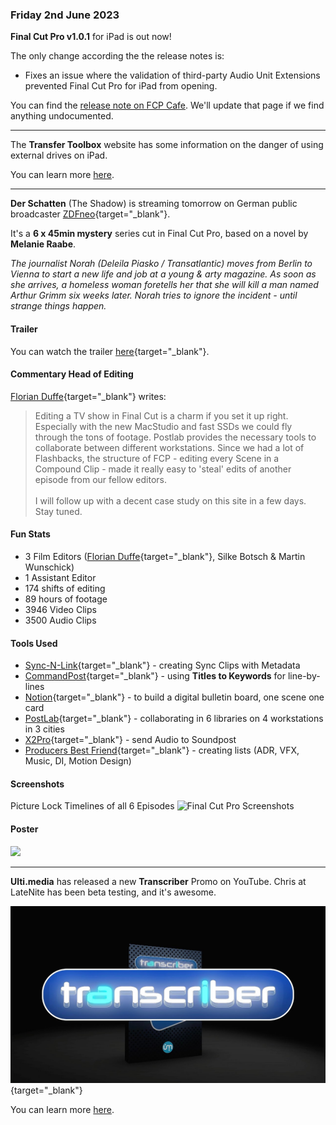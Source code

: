 ### Friday 2nd June 2023

**Final Cut Pro v1.0.1** for iPad is out now!

The only change according the the release notes is:

- Fixes an issue where the validation of third-party Audio Unit Extensions prevented Final Cut Pro for iPad from opening.

You can find the [release note on FCP Cafe](https://fcp.cafe/releasenotes/#final-cut-pro-101-for-ipad). We'll update that page if we find anything undocumented.

---

The **Transfer Toolbox** website has some information on the danger of using external drives on iPad.

You can learn more [here](https://transfertoolbox.io/how-to-use/#danger-using-external-drives-on-ipad).

---

**Der Schatten** (The Shadow) is streaming tomorrow on German public broadcaster [ZDFneo](https://www.zdf.de/serien/der-schatten/trailer-staffel-1-104.html){target="_blank"}.

It's a **6 x 45min mystery** series cut in Final Cut Pro, based on a novel by **Melanie Raabe**.

_The journalist Norah (Deleila Piasko / Transatlantic) moves from Berlin to Vienna to start a new life and job at a young & arty magazine. As soon as she arrives, a homeless woman foretells her that she will kill a man named Arthur Grimm six weeks later. Norah tries to ignore the incident - until strange things happen._

#### Trailer

You can watch the trailer [here](https://www.youtube.com/watch?v=u9uRBf6o_IA){target="_blank"}.

#### Commentary Head of Editing

[Florian Duffe](https://twitter.com/FlowDefoe){target="_blank"} writes:

> Editing a TV show in Final Cut is a charm if you set it up right. Especially with the new MacStudio and fast SSDs we could fly through the tons of footage. Postlab provides the necessary tools to collaborate between different workstations. Since we had a lot of Flashbacks, the structure of FCP - editing every Scene in a Compound Clip - made it really easy to 'steal' edits of another episode from our fellow editors.<br />
> <br />
> I will follow up with a decent case study on this site in a few days. Stay tuned.

#### Fun Stats

- 3 Film Editors ([Florian Duffe](https://twitter.com/FlowDefoe){target="_blank"}, Silke Botsch & Martin Wunschick)
- 1 Assistant Editor
- 174 shifts of editing
- 89 hours of footage
- 3946 Video Clips
- 3500 Audio Clips

#### Tools Used

- [Sync-N-Link](https://fcp.cafe/tools/#sync-n-link-x){target="_blank"} - creating Sync Clips with Metadata
- [CommandPost](https://fcp.cafe/tools/#commandpost){target="_blank"} - using **Titles to Keywords** for line-by-lines
- [Notion](https://www.notion.so){target="_blank"} - to build a digital bulletin board, one scene one card
- [PostLab](https://fcp.cafe/tools/#postlab){target="_blank"} - collaborating in 6 libraries on 4 workstations in 3 cities
- [X2Pro](https://fcp.cafe/tools/#x2pro){target="_blank"} - send Audio to Soundpost
- [Producers Best Friend](https://fcp.cafe/tools/#producers-best-friend){target="_blank"} - creating lists (ADR, VFX, Music, DI, Motion Design)

#### Screenshots

Picture Lock Timelines of all 6 Episodes
![Final Cut Pro Screenshots](../static/schatten-timeline-tuesday.jpeg)

#### Poster

![](../static/deleila-piasko-key_visual-2.jpg)

---

**Ulti.media** has released a new **Transcriber** Promo on YouTube. Chris at LateNite has been beta testing, and it's awesome.

[![](/static/transcriber.jpg)](https://www.youtube.com/watch?v=RMG-FelZY64){target="_blank"}

You can learn more [here](https://ulti.media/transcriber/).